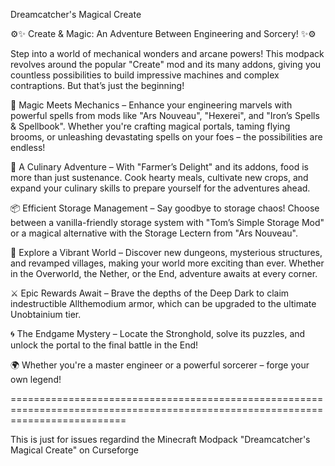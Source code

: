 Dreamcatcher's Magical Create


⚙️✨ Create & Magic: An Adventure Between Engineering and Sorcery! ✨⚙️

Step into a world of mechanical wonders and arcane powers! This modpack revolves around the popular "Create" mod and its many addons, giving you countless possibilities to build impressive machines and complex contraptions. But that’s just the beginning!

🧙 Magic Meets Mechanics – Enhance your engineering marvels with powerful spells from mods like "Ars Nouveau", "Hexerei", and "Iron’s Spells & Spellbook". Whether you're crafting magical portals, taming flying brooms, or unleashing devastating spells on your foes – the possibilities are endless!

🥖 A Culinary Adventure – With "Farmer’s Delight" and its addons, food is more than just sustenance. Cook hearty meals, cultivate new crops, and expand your culinary skills to prepare yourself for the adventures ahead.

📦 Efficient Storage Management – Say goodbye to storage chaos! Choose between a vanilla-friendly storage system with "Tom’s Simple Storage Mod" or a magical alternative with the Storage Lectern from "Ars Nouveau".

🏰 Explore a Vibrant World – Discover new dungeons, mysterious structures, and revamped villages, making your world more exciting than ever. Whether in the Overworld, the Nether, or the End, adventure awaits at every corner.

⚔️ Epic Rewards Await – Brave the depths of the Deep Dark to claim indestructible Allthemodium armor, which can be upgraded to the ultimate Unobtainium tier.

🌀 The Endgame Mystery – Locate the Stronghold, solve its puzzles, and unlock the portal to the final battle in the End!

🌍 Whether you're a master engineer or a powerful sorcerer – forge your own legend!

================================================================================================================================


This is just for issues regardind the Minecraft Modpack "Dreamcatcher's Magical Create" on Curseforge
